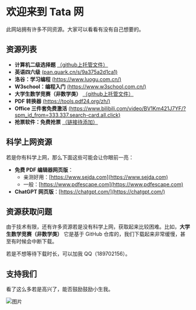 # 欢迎来到 Tata 网

此网站拥有许多不同资源。大家可以看看有没有自己想要的。

## 资源列表

- **计算机二级选择题** [（github上托管文件）](https://github.com/comegohellokitty/hellotata/blob/732bda0a1d0abbe9ff614acdeb197ae944e6edec/%E8%AE%A1%E7%AE%97%E6%9C%BA%E4%BA%8C%E7%BA%A7WPS%20office%E9%80%89%E6%8B%A9%E9%A2%98(1).pptx)
- **英语四六级** [(pan.quark.cn/s/9a375a2d1ca1)](https://pan.quark.cn/s/9a375a2d1ca1)
- **洛谷：学习编程** [(https://www.luogu.com.cn/)](https://www.luogu.com.cn/)
- **W3school：编程入门** [(https://www.w3school.com.cn/)](https://www.w3school.com.cn/)
- **大学生数学竞赛（非数学类）** [（github上托管文件）](https://github.com/comegohellokitty/hellotata/blob/6e4de33e3c09427741086b79ac82f58c59363aaa/contest.pdf)
- **PDF 转换器** [(https://tools.pdf24.org/zh/)](https://tools.pdf24.org/zh/)
- **Office 三件套免费激活** [(https://www.bilibili.com/video/BV1Km421J7YF/?spm_id_from=333.337.search-card.all.click)](https://www.bilibili.com/video/BV1Km421J7YF/?spm_id_from=333.337.search-card.all.click)
- **抢票软件：免费抢票** [（链接待添加）]()

## 科学上网资源

若是你有科学上网，那么下面这些可能会让你眼前一亮：

- **免费 PDF 编辑器网页版**：
  - 亲测好用：[https://www.sejda.com](https://www.sejda.com)
  - 一般：[https://www.pdfescape.com](https://www.pdfescape.com)
- **ChatGPT 网页版**：[https://chatgpt.com/](https://chatgpt.com/)

## 资源获取问题

由于技术有限，还有许多资源若是没有科学上网，获取起来比较困难。比如，**大学生数学竞赛（非数学类）** 它是基于 GitHub 仓库的，我们下载起来非常缓慢，甚至有时候会中断下载。

若是不想等待下载时长，可以加我 QQ（189702156）。

## 支持我们

看了这么多若是高兴了，能否鼓励鼓励小生我。

![图片](链接待添加)
